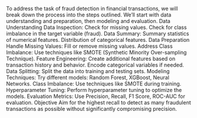 To address the task of fraud detection in financial transactions, we will break down the process into the steps outlined.
We’ll start with data understanding and preparation, then modeling and evaluation.
Data Understanding
Data Inspection:
Check for missing values.
Check for class imbalance in the target variable (fraud).
Data Summary:
Summary statistics of numerical features.
Distribution of categorical features.
Data Preparation
Handle Missing Values:
Fill or remove missing values.
Address Class Imbalance:
Use techniques like SMOTE (Synthetic Minority Over-sampling Technique).
Feature Engineering:
Create additional features based on transaction history and behavior.
Encode categorical variables if needed.
Data Splitting:
Split the data into training and testing sets.
Modeling Techniques:
Try different models: Random Forest, XGBoost, Neural Networks.
Class Imbalance:
Use techniques like SMOTE during training.
Hyperparameter Tuning:
Perform hyperparameter tuning to optimize the models.
Evaluation Metrics:
Use Precision, Recall, F1 Score, ROC-AUC for evaluation.
Objective
Aim for the highest recall to detect as many fraudulent transactions as possible without significantly compromising precision.
